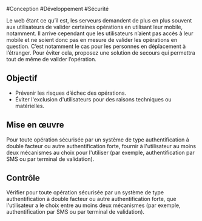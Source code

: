 
#Conception #Développement #Sécurité

Le web étant ce qu’il est, les serveurs demandent de plus en plus souvent aux utilisateurs de valider certaines opérations en utilisant leur mobile, notamment. Il arrive cependant que les utilisateurs n’aient pas accès à leur mobile et ne soient donc pas en mesure de valider les opérations en question. C’est notamment le cas pour les personnes en déplacement à l’étranger. Pour éviter cela, proposez une solution de secours qui permettra tout de même de valider l’opération.


## Objectif

* Prévenir les risques d’échec des opérations.
* Éviter l'exclusion d'utilisateurs pour des raisons techniques ou matérielles.

## Mise en œuvre

Pour toute opération sécurisée par un système de type authentification à double facteur ou autre authentification forte, fournir à l'utilisateur au moins deux mécanismes au choix pour l'utiliser (par exemple, authentification par SMS ou par terminal de validation).

## Contrôle

Vérifier pour toute opération sécurisée par un système de type authentification à double facteur ou autre authentification forte, que l'utilisateur a le choix entre au moins deux mécanismes (par exemple, authentification par SMS ou par terminal de validation).

